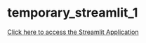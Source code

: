 # temporary_streamlit_1

[Click here to access the Streamlit Application](https://riley-livingston-temporary-streamlit-1--omdena-homepage-ymlo55.streamlit.app/)
